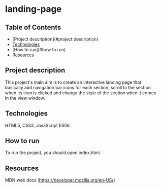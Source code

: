# landing-page
## Table of Contents

* [Project description](#project description)
* [Technologies](#technologies)
* [How to run](#how to run)
* [Resources](#resourses)


## Project description

This project's main aim is to create an interactive landing page that basically add navigation bar icons for each section, scroll to the section when its icon is clicked and change the style of the section when it comes in the view window.

## Technologies

HTML5, CSS3, JavaScript ES06.

## How to run

To run the project, you should open index.html.

## Resources

MDN web docs (https://developer.mozilla.org/en-US/)
